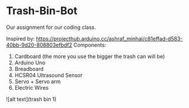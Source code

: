 # Trash-Bin-Bot
Our assignment for our coding class.

Inspired by: https://projecthub.arduino.cc/ashraf_minhaj/c81effad-d583-40bb-9d20-808803efbdf2
Components: 
1. Cardboard (the more you use the bigger the trash can will be)
2. Arduino Uno
3. Breadboard
4. HCSR04 Ultrasound Sensor
5. Servo + Servo arm
6. Electric Wires

![alt text](trash bin 1)
